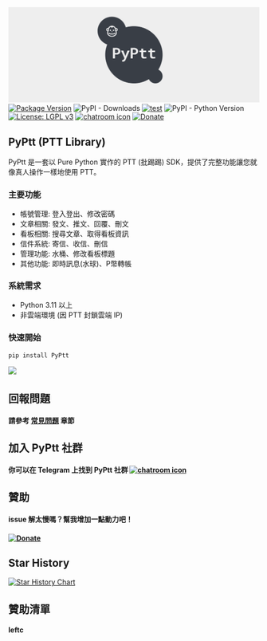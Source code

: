 ![](https://raw.githubusercontent.com/PttCodingMan/PyPtt/master/logo/facebook_cover_photo_2.png)
[![Package Version](https://img.shields.io/pypi/v/PyPtt.svg)](https://pypi.python.org/pypi/PyPtt)
![PyPI - Downloads](https://img.shields.io/pypi/dm/PyPtt)
[![test](https://github.com/PyPtt/PyPtt/actions/workflows/test.yml/badge.svg)](https://github.com/PyPtt/PyPtt/actions/workflows/test.yml)
![PyPI - Python Version](https://img.shields.io/pypi/pyversions/PyPtt)
[![License: LGPL v3](https://img.shields.io/badge/License-LGPL%20v3-blue.svg)](https://www.gnu.org/licenses/lgpl-3.0)
[![chatroom icon](https://patrolavia.github.io/telegram-badge/chat.png)](https://t.me/PyPtt)
[![Donate](https://img.shields.io/badge/Donate-PayPal-green.svg)](http://paypal.me/CodingMan)

## PyPtt (PTT Library)

PyPtt 是一套以 Pure Python 實作的 PTT (批踢踢) SDK，提供了完整功能讓您就像真人操作一樣地使用 PTT。

### 主要功能
- 帳號管理: 登入登出、修改密碼
- 文章相關: 發文、推文、回覆、刪文
- 看板相關: 搜尋文章、取得看板資訊
- 信件系統: 寄信、收信、刪信
- 管理功能: 水桶、修改看板標題
- 其他功能: 即時訊息(水球)、P幣轉帳

### 系統需求
- Python 3.11 以上
- 非雲端環境 (因 PTT 封鎖雲端 IP)

### 快速開始

```bash
pip install PyPtt
```
<img src="https://raw.githubusercontent.com/PyPtt/PyPtt/master/docs/_static/login_1.0.gif" width="560">

## 回報問題
#### 請參考 [常見問題](https://pyptt.cc/faq.html) 章節

## 加入 PyPtt 社群
#### 你可以在 Telegram 上找到 PyPtt 社群 [![chatroom icon](https://patrolavia.github.io/telegram-badge/chat.png)](https://t.me/PyPtt)

## 贊助
#### issue 解太慢嗎？幫我增加一點動力吧！
####
#### [![Donate](https://img.shields.io/badge/Donate-PayPal-green.svg)](http://paypal.me/CodingMan)

## Star History

[![Star History Chart](https://codingman.cc/images/star_history.svg)](https://www.star-history.com/#PyPtt/PyPtt&Date)

## 贊助清單

#### leftc
